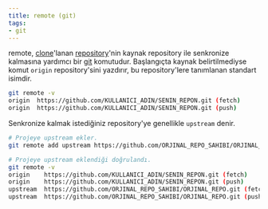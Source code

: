 ```yaml
---
title: remote (git)
tags:
- git
---
```


remote, [clone](/clone)'lanan [repository](/repository)'nin kaynak repository ile senkronize kalmasına yardımcı bir [git](/git) komutudur. Başlangıçta kaynak belirtilmediyse komut `origin` repository'sini yazdırır, bu repository'lere tanımlanan standart isimdir.

```bash
git remote -v
origin  https://github.com/KULLANICI_ADIN/SENIN_REPON.git (fetch)
origin  https://github.com/KULLANICI_ADIN/SENIN_REPON.git (push)
```

Senkronize kalmak istediğiniz repository'ye genellikle `upstream` denir.

```bash
# Projeye upstream ekler.
git remote add upstream https://github.com/ORJINAL_REPO_SAHIBI/ORJINAL_REPO.git
```

```bash
# Projeye upstream eklendiği doğrulandı.
git remote -v
origin    https://github.com/KULLANICI_ADIN/SENIN_REPON.git (fetch)
origin    https://github.com/KULLANICI_ADIN/SENIN_REPON.git (push)
upstream  https://github.com/ORJINAL_REPO_SAHIBI/ORJINAL_REPO.git (fetch)
upstream  https://github.com/ORJINAL_REPO_SAHIBI/ORJINAL_REPO.git (push)
```
